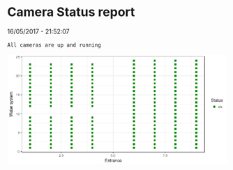 Camera Status report
================
16/05/2017 - 21:52:07

    All cameras are up and running

![](camreport_files/figure-markdown_github/unnamed-chunk-2-1.png)
